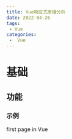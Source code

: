 ```yaml
---
title: Vue响应式原理分析
date: 2022-04-26
tags:
 - Vue
categories:
 -  Vue
---
```


# 基础

## 功能

### 示例

first page in Vue
